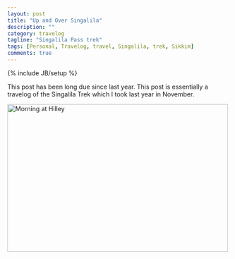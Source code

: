 ```yaml
---
layout: post
title: "Up and Over Singalila"
description: ""
category: travelog
tagline: "Singalila Pass trek"
tags: [Personal, Travelog, travel, Singalila, trek, Sikkim]
comments: true
---
```

{% include JB/setup %}

This post has been long due since last year.
This post is essentially a travelog of the Singalila Trek which I took last year in November.


<a href="https://www.flickr.com/photos/suplabd/11128214476" title="Morning at Hilley by Suplab Debnath, on Flickr"><img src="https://farm8.staticflickr.com/7315/11128214476_d7eb20330d.jpg" width="500" height="336" alt="Morning at Hilley"></a>


